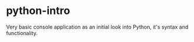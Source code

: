 # python-intro

Very basic console application as an initial look into Python, it's syntax and functionality.